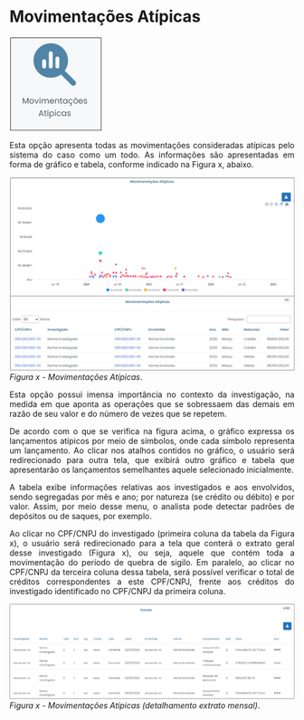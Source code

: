 # Movimentações Atípicas

![](img/MovimentaçõesAtípicas.png)<br>

<p style="text-align: justify;">Esta opção apresenta todas as movimentações consideradas atípicas pelo sistema do caso como um todo. As informações são apresentadas em forma de gráfico e tabela, conforme indicado na Figura x, abaixo.</p>

![](img/MovimentaçõesAtípicasGráfico.png)<br>
*Figura x - Movimentações Atípicas*. <br>

<p style="text-align: justify;">Esta opção possui imensa importância no contexto da investigação, na medida em que aponta as operações que se sobressaem das demais em razão de seu valor e do número de vezes que se repetem. </p>

<p style="text-align: justify;">De acordo com o que se verifica na figura acima, o gráfico expressa os lançamentos atípicos por meio de símbolos, onde cada símbolo representa um lançamento. Ao clicar nos atalhos contidos no gráfico, o usuário será redirecionado para outra tela, que exibirá outro gráfico e tabela que apresentarão os lançamentos semelhantes aquele selecionado inicialmente.</p>

<p style="text-align: justify;">A tabela exibe informações relativas aos investigados e aos envolvidos, sendo segregadas por mês e ano; por natureza (se crédito ou débito) e por valor. Assim, por meio desse menu, o analista pode detectar padrões de depósitos ou de saques, por exemplo. </p>

<p style="text-align: justify;">Ao clicar no CPF/CNPJ do investigado (primeira coluna da tabela da Figura x), o usuário será redirecionado para a tela que conterá o extrato geral desse investigado (Figura x), ou seja, aquele que contém toda a movimentação do período de quebra de sigilo. Em paralelo, ao clicar no CPF/CNPJ da terceira coluna dessa tabela, será possível verificar o total de créditos correspondentes a este CPF/CNPJ, frente aos créditos do investigado identificado no CPF/CNPJ da primeira coluna. </p>

![](img/ExtratoBarra.png)<br>
*Figura x - Movimentações Atípicas (detalhamento extrato mensal)*. <br>